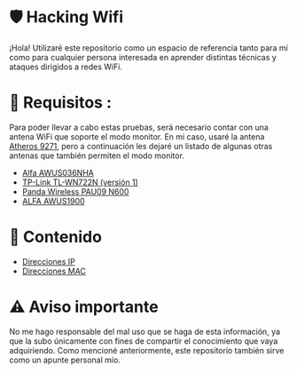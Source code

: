 # 🛡️ Hacking Wifi

¡Hola! Utilizaré este repositorio como un espacio de referencia tanto para mí como para cualquier persona interesada en aprender distintas técnicas y ataques dirigidos a redes WiFi.

# 📡 Requisitos :

Para poder llevar a cabo estas pruebas, será necesario contar con una antena WiFi que soporte el modo monitor. En mi caso, usaré la antena [Atheros 9271](https://articulo.mercadolibre.com.ar/MLA-880805822-usb-wifi-atheros-9271-auditoria-modo-monitor-antena-6-dbi-_JM#), pero a continuación les dejaré un listado de algunas otras antenas que también permiten el modo monitor.

- [Alfa AWUS036NHA](https://www.amazon.com/Alfa-AWUS036NHA-Wireless-USB-Adaptor/dp/B004Y6MIXS)
- [TP-Link TL-WN722N (versión 1)](https://www.amazon.com/TP-Link-TL-WN722N-Wireless-network-Adapter/dp/B002SZEOLG?th=1)
- [Panda Wireless PAU09 N600](https://www.amazon.com/Panda-Wireless-PAU09-Adapter-Antennas/dp/B01LY35HGO)
- [ALFA AWUS1900](https://www.amazon.com/Alfa-AC1900-WiFi-Adapter-Long-Range/dp/B01MZD7Z76)

# 📑 Contenido
- [Direcciones IP](https://github.com/LShinkiZ/Hacking-WiFi/blob/main/Conceptos%20b%C3%A1sicos/Direcciones%20IP.md)
- [Direcciones MAC](https://github.com/LShinkiZ/Hacking-WiFi/blob/main/Conceptos%20b%C3%A1sicos/Direcciones%20MAC%20(OUI%20y%20NIC).md)
# ⚠️ Aviso importante

No me hago responsable del mal uso que se haga de esta información, ya que la subo únicamente con fines de compartir el conocimiento que vaya adquiriendo. Como mencioné anteriormente, este repositorio también sirve como un apunte personal mío.

